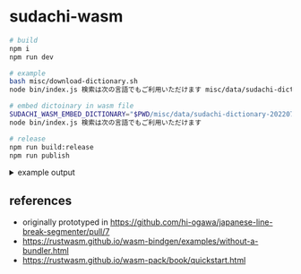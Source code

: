 # sudachi-wasm

```sh
# build
npm i
npm run dev

# example
bash misc/download-dictionary.sh
node bin/index.js 検索は次の言語でもご利用いただけます misc/data/sudachi-dictionary-20220729/system_small.dic

# embed dictoinary in wasm file
SUDACHI_WASM_EMBED_DICTIONARY="$PWD/misc/data/sudachi-dictionary-20220729/system_small.dic" npm run dev:embed
node bin/index.js 検索は次の言語でもご利用いただけます

# release
npm run build:release
npm run publish
```

<details>

<summary>example output</summary>

```json
[
  {
    "surface": "検索",
    "part_of_speech": ["名詞", "普通名詞", "サ変可能", "*", "*", "*"],
    "normalized_form": "検索"
  },
  {
    "surface": "は",
    "part_of_speech": ["助詞", "係助詞", "*", "*", "*", "*"],
    "normalized_form": "は"
  },
  {
    "surface": "次",
    "part_of_speech": ["名詞", "普通名詞", "一般", "*", "*", "*"],
    "normalized_form": "次"
  },
  {
    "surface": "の",
    "part_of_speech": ["助詞", "格助詞", "*", "*", "*", "*"],
    "normalized_form": "の"
  },
  {
    "surface": "言語",
    "part_of_speech": ["名詞", "普通名詞", "一般", "*", "*", "*"],
    "normalized_form": "言語"
  },
  {
    "surface": "で",
    "part_of_speech": ["助詞", "格助詞", "*", "*", "*", "*"],
    "normalized_form": "で"
  },
  {
    "surface": "も",
    "part_of_speech": ["助詞", "係助詞", "*", "*", "*", "*"],
    "normalized_form": "も"
  },
  {
    "surface": "ご",
    "part_of_speech": ["接頭辞", "*", "*", "*", "*", "*"],
    "normalized_form": "御"
  },
  {
    "surface": "利用",
    "part_of_speech": ["名詞", "普通名詞", "サ変可能", "*", "*", "*"],
    "normalized_form": "利用"
  },
  {
    "surface": "いただけ",
    "part_of_speech": [
      "動詞",
      "非自立可能",
      "*",
      "*",
      "下一段-カ行",
      "連用形-一般"
    ],
    "normalized_form": "頂く"
  },
  {
    "surface": "ます",
    "part_of_speech": ["助動詞", "*", "*", "*", "助動詞-マス", "終止形-一般"],
    "normalized_form": "ます"
  }
]
```

</details>

## references

- originally prototyped in https://github.com/hi-ogawa/japanese-line-break-segmenter/pull/7
- https://rustwasm.github.io/wasm-bindgen/examples/without-a-bundler.html
- https://rustwasm.github.io/wasm-pack/book/quickstart.html
